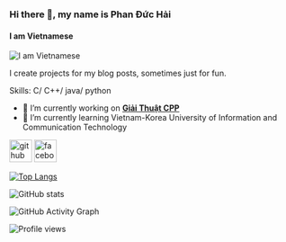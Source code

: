 ### Hi there 👋, my name is Phan Đức Hải
#### I am Vietnamese
![I am Vietnamese](https://tackexinh.com/wp-content/uploads/2021/01/hinh-anh-dep-chat-luong-001.jpg)

I create projects for my blog posts, sometimes just for fun.

Skills: C/ C++/ java/ python

- 🔭 I’m currently working on [**Giải Thuật CPP**](https://www.facebook.com/algorithmcpp)
- 🌱 I’m currently learning Vietnam-Korea University of Information and Communication Technology 


[<img src='https://cdn.jsdelivr.net/npm/simple-icons@3.0.1/icons/github.svg' alt='github' height='40'>](https://github.com/zukahai)  [<img src='https://cdn.jsdelivr.net/npm/simple-icons@3.0.1/icons/facebook.svg' alt='facebook' height='40'>](https://www.facebook.com/chiatayde)  

[![Top Langs](https://github-readme-stats.vercel.app/api/top-langs/?username=zukahai)](https://github.com/anuraghazra/github-readme-stats)

![GitHub stats](https://github-readme-stats.vercel.app/api?username=zukahai&show_icons=true)  

![GitHub Activity Graph](https://activity-graph.herokuapp.com/graph?username=zukahai)  

![Profile views](https://gpvc.arturio.dev/zukahai)  
